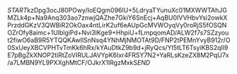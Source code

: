 $START$kzDpg3ocJ80POwy/IoEQgm096lU+5LdryaTYunuXc01MXWWTAhJGMZLk4p+Na9Anq303ao7znwjQAZhe7GkiY6SnEcj+AqBU0IVVHbvYsi2owkXPrzddGKzV3QWBiR2OkOax4ntLirK2uf6eAUpGcMVWOyqVy0roRjS5fOSQNOZrOfy8aimc+1UlblgiPd+Nvi3lKge9+HhpiU+fLmpqomAD/ALW2f7s7SZzyout2fiwO6aB9R5YTQQKAwIlSnNsq4YNhMjNMOTAt9D/FNP2tPEMnYvyB912r/O0SxUeyXBCVPHTvTmKk6hRx/kYAuDtkZ9b9d+jRyQcs/YI5tLT6TsyiKBS2qIl9E7pBgZkXNOP2tiRtZoVIRULJAVYpK6Ixr4FRSY7N2+YaRLsKzeZX8M2PqU7x/a7LMBN9YL9PXXghMtCF/OJkrX1IRgzMxkS$END$